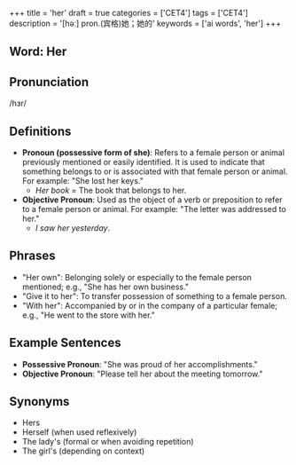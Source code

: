 +++
title = 'her'
draft = true
categories = ['CET4']
tags = ['CET4']
description = '[həː] pron.(宾格)她；她的'
keywords = ['ai words', 'her']
+++

## Word: Her

## Pronunciation
/hɜr/

## Definitions
- **Pronoun (possessive form of she)**: Refers to a female person or animal previously mentioned or easily identified. It is used to indicate that something belongs to or is associated with that female person or animal. For example: "She lost her keys."
  - *Her book* = The book that belongs to her.
- **Objective Pronoun**: Used as the object of a verb or preposition to refer to a female person or animal. For example: "The letter was addressed to her."
  - *I saw her yesterday*.
  
## Phrases
- "Her own": Belonging solely or especially to the female person mentioned; e.g., "She has her own business."
- "Give it to her": To transfer possession of something to a female person.
- "With her": Accompanied by or in the company of a particular female; e.g., "He went to the store with her."

## Example Sentences
- **Possessive Pronoun**: "She was proud of her accomplishments."
- **Objective Pronoun**: "Please tell her about the meeting tomorrow."

## Synonyms
- Hers
- Herself (when used reflexively)
- The lady's (formal or when avoiding repetition)
- The girl's (depending on context)
